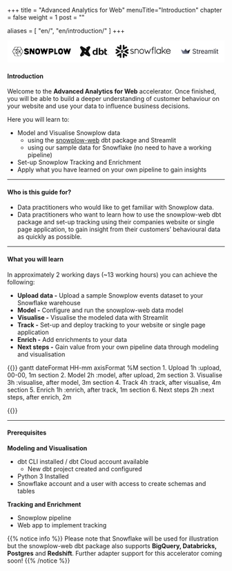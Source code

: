 +++
title = "Advanced Analytics for Web"
menuTitle="Introduction"
chapter = false
weight = 1
post = ""

aliases = [
    "en/",
    "en/introduction/"
]
+++

!['logo-banner'](images/logo_banner.png)

#### Introduction

Welcome to the **Advanced Analytics for Web** accelerator. Once finished, you will be able to build a deeper understanding of customer behaviour on your website and use your data to influence business decisions.

Here you will learn to:

* Model and Visualise Snowplow data
  - using the [snowplow-web](https://hub.getdbt.com/snowplow/snowplow_web/latest/) dbt package and Streamlit
  - using our sample data for Snowflake (no need to have a working pipeline)
* Set-up Snowplow Tracking and Enrichment
* Apply what you have learned on your own pipeline to gain insights
***

#### Who is this guide for?
- Data practitioners who would like to get familiar with Snowplow data. 
- Data practitioners who want to learn how to use the snowplow-web dbt package and set-up tracking using their companies website or single page application, to gain insight from their customers’ behavioural data as quickly as possible.

***

#### What you will learn
In approximately 2 working days (~13 working hours) you can achieve the following:

- **Upload data -** Upload a sample Snowplow events dataset to your Snowflake warehouse
- **Model -** Configure and run the snowplow-web data model
- **Visualise -** Visualise the modeled data with Streamlit
- **Track -** Set-up and deploy tracking to your website or single page application
- **Enrich -** Add enrichments to your data
- **Next steps -** Gain value from your own pipeline data through modeling and visualisation


{{<mermaid>}}
gantt
        dateFormat  HH-mm
        axisFormat %M
        section 1. Upload
        1h          :upload, 00-00, 1m
        section 2. Model
        2h          :model, after upload, 2m
        section 3. Visualise
        3h          :visualise, after model, 3m
        section 4. Track
        4h          :track, after visualise, 4m
        section 5. Enrich
        1h          :enrich, after track, 1m
        section 6. Next steps
        2h          :next steps, after enrich, 2m

{{</mermaid >}}

***

#### Prerequisites

**Modeling and Visualisation**
- dbt CLI installed / dbt Cloud account available
  - New dbt project created and configured
- Python 3 Installed
- Snowflake account and a user with access to create schemas and tables

**Tracking and Enrichment**
- Snowplow pipeline
- Web app to implement tracking

{{% notice info %}}
Please note that Snowflake will be used for illustration but the snowplow-web dbt package also supports **BigQuery, Databricks, Postgres** and **Redshift**. Further adapter support for this accelerator coming soon!
{{% /notice %}}
